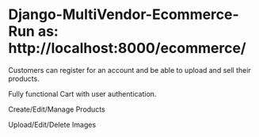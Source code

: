 # Django-MultiVendor-Ecommerce-  Run as: http://localhost:8000/ecommerce/

Customers can register for an account and be able to upload and sell their products.

Fully functional Cart with user authentication.

Create/Edit/Manage Products

Upload/Edit/Delete Images

